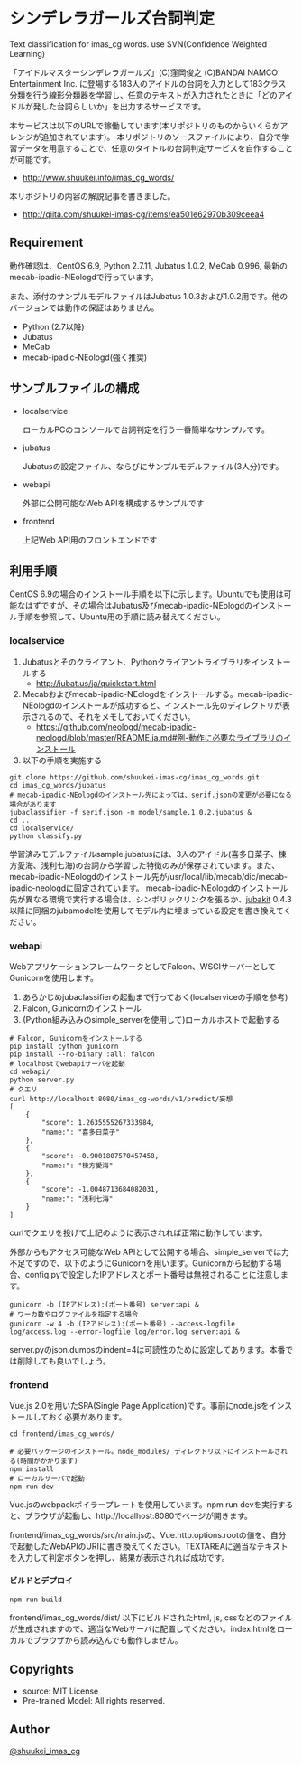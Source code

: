 # シンデレラガールズ台詞判定
Text classification for imas_cg words. use SVN(Confidence Weighted Learning)

「アイドルマスターシンデレラガールズ」(C)窪岡俊之 (C)BANDAI NAMCO Entertainment Inc. に登場する183人のアイドルの台詞を入力として183クラス分類を行う線形分類器を学習し、任意のテキストが入力されたときに「どのアイドルが発した台詞らしいか」を出力するサービスです。

本サービスは以下のURLで稼働しています(本リポジトリのものからいくらかアレンジが追加されています)。
本リポジトリのソースファイルにより、自分で学習データを用意することで、任意のタイトルの台詞判定サービスを自作することが可能です。

- http://www.shuukei.info/imas_cg_words/

本リポジトリの内容の解説記事を書きました。
- http://qiita.com/shuukei-imas-cg/items/ea501e62970b309ceea4


## Requirement
動作確認は、CentOS 6.9, Python 2.7.11, Jubatus 1.0.2, MeCab 0.996, 最新のmecab-ipadic-NEologdで行っています。

また、添付のサンプルモデルファイルはJubatus 1.0.3および1.0.2用です。他のバージョンでは動作の保証はありません。

- Python (2.7以降)
- Jubatus
- MeCab
- mecab-ipadic-NEologd(強く推奨)


## サンプルファイルの構成

- localservice

    ローカルPCのコンソールで台詞判定を行う一番簡単なサンプルです。

- jubatus

    Jubatusの設定ファイル、ならびにサンプルモデルファイル(3人分)です。

- webapi

    外部に公開可能なWeb APIを構成するサンプルです

- frontend

    上記Web API用のフロントエンドです


## 利用手順
CentOS 6.9の場合のインストール手順を以下に示します。Ubuntuでも使用は可能なはずですが、その場合はJubatus及びmecab-ipadic-NEologdのインストール手順を参照して、Ubuntu用の手順に読み替えてください。

### localservice
1. Jubatusとそのクライアント、Pythonクライアントライブラリをインストールする
	- http://jubat.us/ja/quickstart.html
2. Mecabおよびmecab-ipadic-NEologdをインストールする。mecab-ipadic-NEologdのインストールが成功すると、インストール先のディレクトリが表示されるので、それをメモしておいてください。
	- https://github.com/neologd/mecab-ipadic-neologd/blob/master/README.ja.md#例-動作に必要なライブラリのインストール
3. 以下の手順を実施する
~~~
git clone https://github.com/shuukei-imas-cg/imas_cg_words.git
cd imas_cg_words/jubatus
# mecab-ipadic-NEologdのインストール先によっては、serif.jsonの変更が必要になる場合があります
jubaclassifier -f serif.json -m model/sample.1.0.2.jubatus &
cd ..
cd localservice/
python classify.py
~~~

学習済みモデルファイルsample.jubatusには、3人のアイドル(喜多日菜子、棟方愛海、浅利七海)の台詞から学習した特徴のみが保存されています。また、mecab-ipadic-NEologdのインストール先が/usr/local/lib/mecab/dic/mecab-ipadic-neologdに固定されています。
mecab-ipadic-NEologdのインストール先が異なる環境で実行する場合は、シンボリックリンクを張るか、[jubakit](https://github.com/jubatus/jubakit) 0.4.3以降に同梱のjubamodelを使用してモデル内に埋まっている設定を書き換えてください。


### webapi
WebアプリケーションフレームワークとしてFalcon、WSGIサーバーとしてGunicornを使用します。

1. あらかじめjubaclassifierの起動まで行っておく(localserviceの手順を参考)
2. Falcon, Gunicornのインストール
3. (Python組み込みのsimple_serverを使用して)ローカルホストで起動する
~~~
# Falcon, Gunicornをインストールする
pip install cython gunicorn
pip install --no-binary :all: falcon
# localhostでwebapiサーバを起動
cd webapi/
python server.py
# クエリ
curl http://localhost:8080/imas_cg-words/v1/predict/妄想
[
    {
        "score": 1.2635555267333984,
        "name:": "喜多日菜子"
    },
    {
        "score": -0.9001807570457458,
        "name:": "棟方愛海"
    },
    {
        "score": -1.0048713684082031,
        "name:": "浅利七海"
    }
]
~~~
curlでクエリを投げて上記のように表示されれば正常に動作しています。

外部からもアクセス可能なWeb APIとして公開する場合、simple_serverでは力不足ですので、以下のようにGunicornを用います。Gunicornから起動する場合、config.pyで設定したIPアドレスとポート番号は無視されることに注意します。
~~~
gunicorn -b (IPアドレス):(ポート番号) server:api &
# ワーカ数やログファイルを指定する場合
gunicorn -w 4 -b (IPアドレス):(ポート番号) --access-logfile log/access.log --error-logfile log/error.log server:api &
~~~

server.pyのjson.dumpsのindent=4は可読性のために設定してあります。本番では削除しても良いでしょう。

### frontend
Vue.js 2.0を用いたSPA(Single Page Application)です。事前にnode.jsをインストールしておく必要があります。
~~~
cd frontend/imas_cg_words/

# 必要パッケージのインストール。node_modules/ ディレクトリ以下にインストールされる(時間がかかります)
npm install
# ローカルサーバで起動
npm run dev
~~~
Vue.jsのwebpackボイラープレートを使用しています。npm run devを実行すると、ブラウザが起動し、http://localhost:8080でページが開きます。

frontend/imas_cg_words/src/main.jsの、Vue.http.options.rootの値を、自分で起動したWebAPIのURIに書き換えてください。TEXTAREAに適当なテキストを入力して判定ボタンを押し、結果が表示されれば成功です。

#### ビルドとデプロイ
~~~
npm run build
~~~
frontend/imas_cg_words/dist/ 以下にビルドされたhtml, js, cssなどのファイルが生成されますので、適当なWebサーバに配置してください。index.htmlをローカルでブラウザから読み込んでも動作しません。


## Copyrights
- source: MIT License
- Pre-trained Model: All rights reserved.

## Author
[@shuukei_imas_cg](https://twitter.com/shuukei_imas_cg)
